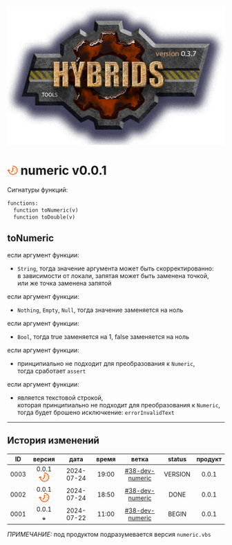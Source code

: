 [![logo](../logo.png)](../docs.md "documentation") 

[M]: ../docs.md        "родитель"
[P]: ../icons/progress.png  "в процессе..."
[S]: ../icons/success.png   "ошибок не обнаружено"
[E]: ../icons/empty.png     "нет данных"

[![P]][M] numeric v0.0.1
========================
Сигнатуры функций:  

```vbs
functions:
  function toNumeric(v)
  function toDouble(v)
```

toNumeric
---------

если аргумент функции:  
  - `String`, тогда значение аргумента может быть скорректированно:  
    в зависимости от локали, запятая может быть заменена точкой,  
    или же точка заменена запятой  

если аргумент функции:  
  - `Nothing`, `Empty`, `Null`, тогда значение заменяется на ноль  

если аргумент функции:  
  - `Bool`, тогда true заменяется на 1, false заменяется на ноль  

если аргумент функции:  
  - принципиально не подходит для преобразования к `Numeric`,  
    тогда сработает `assert`  

если аргумент функции:  
  - является текстовой строкой,  
    которая принципиально не подходит для преобразования к `Numeric`,  
    тогда будет брошено исключкение: `errorInvalidText`  

--------------------------------------------------------------------------------

История изменений 
-----------------

| **ID** |      версия     |    дата    | время |       ветка       | status  | продукт |  
|:------:|:---------------:|:----------:|:-----:|:-----------------:|:-------:|:-------:|  
|  0003  | 0.0.1 [![P]][M] | 2024-07-24 | 19:00 | [#38-dev-numeric] | VERSION |  0.0.1  |  
|  0002  | 0.0.1 [![P]][M] | 2024-07-24 | 18:50 | [#38-dev-numeric] |  DONE   |  0.0.1  |  
|  0001  | 0.0.1 [![E]][M] | 2024-07-22 | 11:00 | [#38-dev-numeric] |  BEGIN  |  0.0.1  |  

*ПРИМЕЧАНИЕ:* под продуктом подразумевается версия `numeric.vbs`  

[#38-dev-numeric]: ../history.md#-v038-dev
